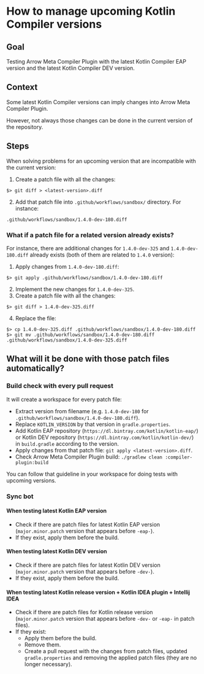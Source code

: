 # How to manage upcoming Kotlin Compiler versions

## Goal

Testing Arrow Meta Compiler Plugin with the latest Kotlin Compiler EAP version and the latest Kotlin Compiler DEV version.

## Context

Some latest Kotlin Compiler versions can imply changes into Arrow Meta Compiler Plugin.

However, not always those changes can be done in the current version of the repository.

## Steps

When solving problems for an upcoming version that are incompatible with the current version:

1. Create a patch file with all the changes:
```
$> git diff > <latest-version>.diff
```
2. Add that patch file into `.github/workflows/sandbox/` directory. For instance:
```
.github/workflows/sandbox/1.4.0-dev-180.diff
```

### What if a patch file for a related version already exists?

For instance, there are additional changes for `1.4.0-dev-325` and `1.4.0-dev-180.diff` already exists (both of them are related to `1.4.0` version):

1. Apply changes from `1.4.0-dev-180.diff`:
```
$> git apply .github/workflows/sandbox/1.4.0-dev-180.diff
```
2. Implement the new changes for `1.4.0-dev-325`.
3. Create a patch file with all the changes:
```
$> git diff > 1.4.0-dev-325.diff
```
4. Replace the file:
```
$> cp 1.4.0-dev-325.diff .github/workflows/sandbox/1.4.0-dev-180.diff
$> git mv .github/workflows/sandbox/1.4.0-dev-180.diff .github/workflows/sandbox/1.4.0-dev-325.diff
```

## What will it be done with those patch files automatically?

### Build check with every pull request

It will create a workspace for every patch file:

- Extract version from filename (e.g. `1.4.0-dev-180` for `.github/workflows/sandbox/1.4.0-dev-180.diff`).
- Replace `KOTLIN_VERSION` by that version in `gradle.properties`.
- Add Kotlin EAP repository (`https://dl.bintray.com/kotlin/kotlin-eap/`) or Kotlin DEV repository (`https://dl.bintray.com/kotlin/kotlin-dev/`) in `build.gradle` according to the version.
- Apply changes from that patch file: `git apply <latest-version>.diff`.
- Check Arrow Meta Compiler Plugin build: `./gradlew clean :compiler-plugin:build`

You can follow that guideline in your workspace for doing tests with upcoming versions.

### Sync bot

#### When testing latest Kotlin EAP version

- Check if there are patch files for latest Kotlin EAP version (`major.minor.patch` version that appears before `-eap-`).
- If they exist, apply them before the build.

#### When testing latest Kotlin DEV version

- Check if there are patch files for latest Kotlin DEV version (`major.minor.patch` version that appears before `-dev-`).
- If they exist, apply them before the build.

#### When testing latest Kotlin release version + Kotlin IDEA plugin + Intellij IDEA

- Check if there are patch files for Kotlin release version (`major.minor.patch` version that appears before `-dev-` or `-eap-` in patch files).
- If they exist:
    - Apply them before the build.
    - Remove them.
    - Create a pull request with the changes from patch files, updated `gradle.properties` and removing the applied patch files (they are no longer necessary).
